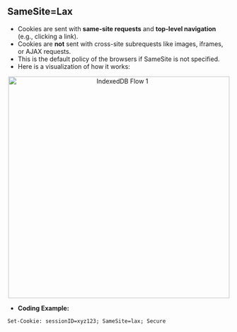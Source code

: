 ## **SameSite=Lax** 

- Cookies are sent with **same-site requests** and **top-level navigation** (e.g., clicking a link).
- Cookies are **not** sent with cross-site subrequests like images, iframes, or AJAX requests.
- This is the default policy of the browsers if SameSite is not specified.
- Here is a visualization of how it works:
<div style="text-align: center;">
  <p align="center">
  <img src="data/cookies/assets/lax2.svg" height="500" width="500" alt="IndexedDB Flow 1">
</p>
</div>

- **Coding Example:**
```http
Set-Cookie: sessionID=xyz123; SameSite=lax; Secure
```